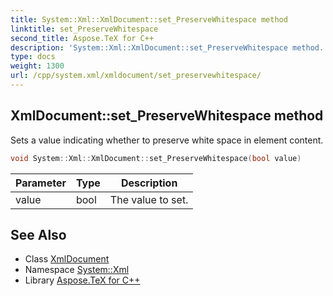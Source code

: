 ```yaml
---
title: System::Xml::XmlDocument::set_PreserveWhitespace method
linktitle: set_PreserveWhitespace
second_title: Aspose.TeX for C++
description: 'System::Xml::XmlDocument::set_PreserveWhitespace method. Sets a value indicating whether to preserve white space in element content in C++.'
type: docs
weight: 1300
url: /cpp/system.xml/xmldocument/set_preservewhitespace/
---
```

## XmlDocument::set_PreserveWhitespace method


Sets a value indicating whether to preserve white space in element content.

```cpp
void System::Xml::XmlDocument::set_PreserveWhitespace(bool value)
```


| Parameter | Type | Description |
| --- | --- | --- |
| value | bool | The value to set. |

## See Also

* Class [XmlDocument](../)
* Namespace [System::Xml](../../)
* Library [Aspose.TeX for C++](../../../)

